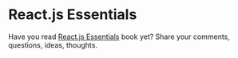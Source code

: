 # React.js Essentials
Have you read [React.js Essentials](https://www.packtpub.com/web-development/reactjs-essentials) book yet? Share your comments, questions, ideas, thoughts.
